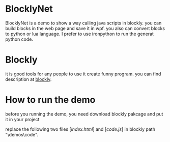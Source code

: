 # BlocklyNet
BlocklyNet is a demo to show a way calling java scripts in blockly. you can build blocks in the web page and save it in wpf. you also can convert blocks to python or lua language. I prefer to use ironpython to run the generat python code.

# Blockly
it is good tools for any people to use it create funny program. you can find description at  [blockly](https://github.com/google/blockly).

# How to run the demo
before you running the demo, you need download blockly pakcage and put it in your project

replace the following two files [_index.html_] and [_code.js_] in blockly path "\demos\code".


